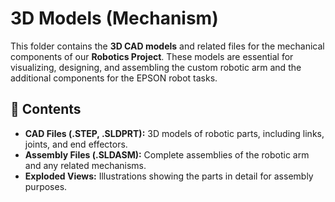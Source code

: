 # 3D Models (Mechanism)

This folder contains the **3D CAD models** and related files for the mechanical components of our **Robotics Project**. These models are essential for visualizing, designing, and assembling the custom robotic arm and the additional components for the EPSON robot tasks.

## 📁 Contents
- **CAD Files (.STEP, .SLDPRT):** 3D models of robotic parts, including links, joints, and end effectors.
- **Assembly Files (.SLDASM):** Complete assemblies of the robotic arm and any related mechanisms.
- **Exploded Views:** Illustrations showing the parts in detail for assembly purposes.
